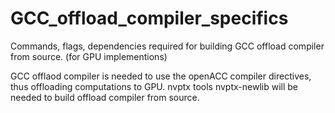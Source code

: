 # GCC_offload_compiler_specifics
Commands, flags, dependencies required for building GCC offload compiler from source. (for GPU implementions)

GCC offlaod compiler is needed to use the openACC compiler directives, thus offloading computations to GPU.
nvptx tools nvptx-newlib will be needed to build offload compiler from source.
